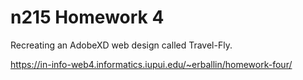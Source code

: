 # n215 Homework 4

Recreating an AdobeXD web design called Travel-Fly.

https://in-info-web4.informatics.iupui.edu/~erballin/homework-four/
